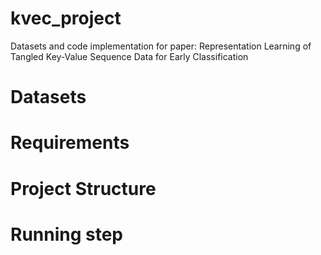 # kvec_project
Datasets and code implementation for paper: Representation Learning of Tangled Key-Value Sequence Data for Early Classification

# Datasets

# Requirements

# Project Structure

# Running step
